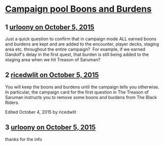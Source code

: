 # [Campaign pool Boons and Burdens](https://community.fantasyflightgames.com/topic/190408-campaign-pool-boons-and-burdens/)

## 1 [urloony on October 5, 2015](https://community.fantasyflightgames.com/topic/190408-campaign-pool-boons-and-burdens/?do=findComment&comment=1833569)

Just a quick question to confirm that in campaign mode ALL earned boons and burdens are kept and are added to the encounter, player decks, staging area etc. throughout the entire campaign?  For example, if we earned Gandolf's delay in the first quest, that burden is still being added to the staging area when we hit Treason of Saruman?

## 2 [ricedwlit on October 5, 2015](https://community.fantasyflightgames.com/topic/190408-campaign-pool-boons-and-burdens/?do=findComment&comment=1833579)

You will keep the boons and burdens until the campaign tells you otherwise. In particular, the campaign card for the first question in The Treason of Saruman instructs you to remove some boons and burdens from The Black Riders.

Edited October 4, 2015 by ricedwlit

## 3 [urloony on October 5, 2015](https://community.fantasyflightgames.com/topic/190408-campaign-pool-boons-and-burdens/?do=findComment&comment=1833588)

thanks for the info

